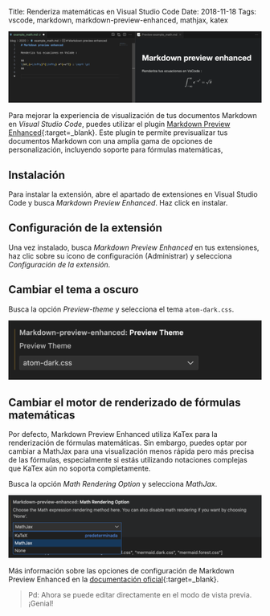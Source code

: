Title: Renderiza matemáticas en Visual Studio Code
Date: 2018-11-18
Tags: vscode, markdown, markdown-preview-enhanced, mathjax, katex

![Ecuaciones](/images/ecuaciones.png)

Para mejorar la experiencia de visualización de tus documentos Markdown en *Visual Studio Code*, puedes utilizar el plugin [Markdown Preview Enhanced](https://shd101wyy.github.io/markdown-preview-enhanced){:target=_blank}. Este plugin te permite previsualizar tus documentos Markdown con una amplia gama de opciones de personalización, incluyendo soporte para fórmulas matemáticas, 

## Instalación

Para instalar la extensión, abre el apartado de extensiones en Visual Studio Code y busca *Markdown Preview Enhanced*. Haz click en instalar.

## Configuración de la extensión

Una vez instalado, busca *Markdown Preview Enhanced* en tus extensiones, haz clic sobre su icono de configuración (Administrar) y selecciona *Configuración de la extensión*.

## Cambiar el tema a oscuro

Busca la opción *Preview-theme* y selecciona el tema `atom-dark.css`.

![Tema Oscuro](/images/markdown-preview.png)

## Cambiar el motor de renderizado de fórmulas matemáticas

Por defecto, Markdown Preview Enhanced utiliza KaTex para la renderización de fórmulas matemáticas. Sin embargo, puedes optar por cambiar a MathJax para una visualización menos rápida pero más precisa de las fórmulas, especialmente si estás utilizando notaciones complejas que KaTex aún no soporta completamente.

Busca la opción *Math Rendering Option* y selecciona *MathJax*.

![MathJax](/images/renderizado.png)


Más información sobre las opciones de configuración de Markdown Preview Enhanced en la [documentación oficial](https://shd101wyy.github.io/markdown-preview-enhanced/#/config){:target=_blank}.

> Pd: Ahora se puede editar directamente en el modo de vista previa. ¡Genial!